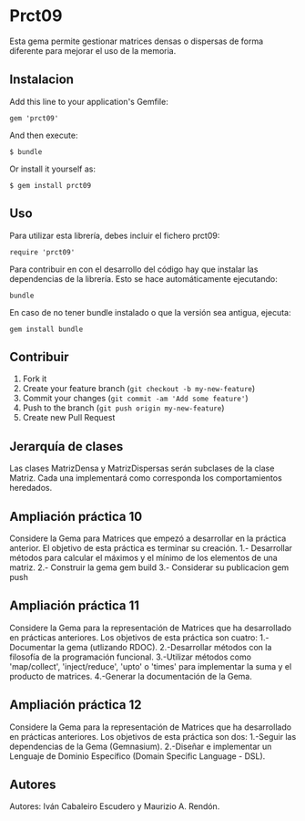 # Prct09

Esta gema permite gestionar matrices densas o dispersas de forma diferente para mejorar el uso de la memoria.

## Instalacion

Add this line to your application's Gemfile:

    gem 'prct09'

And then execute:

    $ bundle

Or install it yourself as:

    $ gem install prct09

## Uso

Para utilizar esta librería, debes incluir el fichero prct09:

    require 'prct09'

Para contribuir en con el desarrollo del código hay que instalar las dependencias de la librería. Esto se hace automáticamente ejecutando:

    bundle

En caso de no tener bundle instalado o que la versión sea antigua, ejecuta:

    gem install bundle

## Contribuir

1. Fork it
2. Create your feature branch (`git checkout -b my-new-feature`)
3. Commit your changes (`git commit -am 'Add some feature'`)
4. Push to the branch (`git push origin my-new-feature`)
5. Create new Pull Request

## Jerarquía de clases

Las clases MatrizDensa y MatrizDispersas serán subclases de la clase Matriz. Cada una implementará como corresponda los comportamientos heredados.

## Ampliación práctica 10
Considere la Gema para Matrices que empezó a desarrollar en la práctica anterior. El objetivo de esta práctica es terminar su creación.
1.- Desarrollar métodos para calcular el máximos y el mínimo de los elementos de una matriz.
2.- Construir la gema
gem build
3.- Considerar su publicacion
gem push

## Ampliación práctica 11
Considere la Gema para la representación de Matrices que ha desarrollado en prácticas anteriores. Los objetivos de esta práctica son cuatro:
1.-Documentar la gema (utlizando RDOC).
2.-Desarrollar métodos con la filosofía de la programación funcional.
3.-Utilizar métodos como 'map/collect', 'inject/reduce', 'upto' o 'times' para implementar la suma y el producto de matrices.
4.-Generar la documentación de la Gema.

## Ampliación práctica 12
Considere la Gema para la representación de Matrices que ha desarrollado en prácticas anteriores. Los objetivos de esta práctica son dos:
1.-Seguir las dependencias de la Gema (Gemnasium).
2.-Diseñar e implementar un Lenguaje de Dominio Específico (Domain Specific Language - DSL).

## Autores

Autores: Iván Cabaleiro Escudero y Maurizio A. Rendón.
